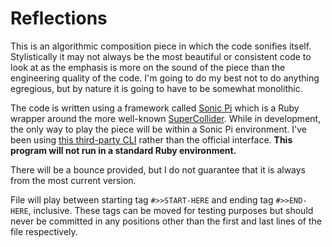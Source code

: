 # Reflections

This is an algorithmic composition piece in which the code sonifies itself. Stylistically it may not always be the most beautiful or consistent code to look at as the emphasis is more on the sound of the piece than the engineering quality of the code. I'm going to do my best not to do anything egregious, but by nature it is going to have to be somewhat monolithic.

The code is written using a framework called [Sonic Pi](https://sonic-pi.net) which is a Ruby wrapper around the more well-known [SuperCollider](https://supercollider.github.io). While in development, the only way to play the piece will be within a Sonic Pi environment. I've been using [this third-party CLI](https://github.com/lpil/sonic-pi-tool) rather than the official interface. **This program will not run in a standard Ruby environment.**

There will be a bounce provided, but I do not guarantee that it is always from the most current version. 

File will play between starting tag `#>>START-HERE` and ending tag `#>>END-HERE`, inclusive. These tags can be moved for testing purposes but should never be committed in any positions other than the first and last lines of the file respectively.
